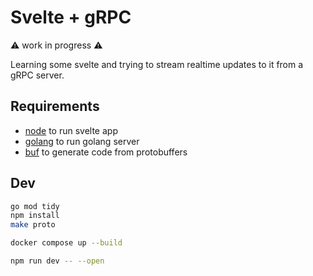 # Svelte + gRPC

:warning: work in progress :warning:

Learning some svelte and trying to stream realtime updates to it from a gRPC server.

## Requirements

- [node](nodejs.org) to run svelte app
- [golang](go.dev) to run golang server
- [buf](buf.build) to generate code from protobuffers

## Dev

```sh
go mod tidy
npm install
make proto
```

```sh
docker compose up --build
```

```bash
npm run dev -- --open
```

